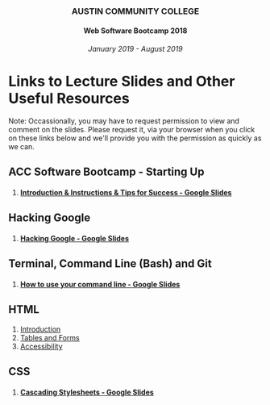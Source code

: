 <center>
 
### AUSTIN COMMUNITY COLLEGE 
#### Web Software Bootcamp 2018
###### January 2019 - August 2019

</center>


# Links to Lecture Slides and Other Useful Resources

Note: Occassionally, you may have to request permission to view and comment on the
slides.  Please request it, via your browser when you click on these links
below and we'll provide you with the permission as quickly as we can.

## ACC Software Bootcamp - Starting Up
1. #### [Introduction & Instructions & Tips for Success - Google Slides](https://docs.google.com/presentation/d/1MmQoZZrkkwWUbCMfOkYAN9GbhL24uSPRi1nrrlRs2Ss/edit?usp=sharing)

## Hacking Google
1. #### [Hacking Google - Google Slides](https://docs.google.com/presentation/d/1MmQoZZrkkwWUbCMfOkYAN9GbhL24uSPRi1nrrlRs2Ss/edit?usp=sharing)

## Terminal, Command Line (Bash) and Git
1. #### [How to use your command line - Google Slides](https://docs.google.com/presentation/d/1aHMf2KJHAmOfBUqCdfKoi4jcn_JtNyvdvcdlxwdqby8/edit?usp=sharing)

## HTML
1. [Introduction](https://drive.google.com/open?id=18nRqe0_LlIyCrqz1BieiMhKe41sasVlqOm5WzA3CptA)
1. [Tables and Forms](https://docs.google.com/presentation/d/18nRqe0_LlIyCrqz1BieiMhKe41sasVlqOm5WzA3CptA/edit?usp=sharing)
1. [Accessibility](https://docs.google.com/presentation/d/1wyRu7Tn37maTjTrxH8iJT8ZrbQK88_CFjG7BGvCXgz4/edit?usp=sharing)

## CSS
1. #### [Cascading Stylesheets - Google Slides](https://docs.google.com/presentation/d/1tJ4waxQygz___YDcWUr9IZIT11MqqzLD9PnnwyjD9lw/edit?usp=sharing)


